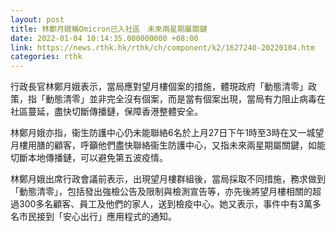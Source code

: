 ```yaml
---
layout: post
title: 林鄭月娥稱Omicron已入社區　未來兩星期屬關鍵
date: 2022-01-04 10:14:35.000000000 +08:00
link: https://news.rthk.hk/rthk/ch/component/k2/1627240-20220104.htm
categories: rthk
---
```


行政長官林鄭月娥表示，當局應對望月樓個案的措施，體現政府「動態清零」政策，指「動態清零」並非完全沒有個案，而是當有個案出現，當局有力阻止病毒在社區蔓延，盡快切斷傳播鏈，保障香港整體安全。

林鄭月娥亦指，衞生防護中心仍未能聯絡6名於上月27日下午1時至3時在又一城望月樓用膳的顧客，呼籲他們盡快聯絡衞生防護中心，又指未來兩星期屬關鍵，如能切斷本地傳播鏈，可以避免第五波疫情。

林鄭月娥出席行政會議前表示，出現望月樓群組後，當局採取不同措施，務求做到「動態清零」，包括發出強檢公告及限制與檢測宣告等，亦先後將望月樓相關的超過300多名顧客、員工及他們的家人，送到檢疫中心。她又表示，事件中有3萬多名市民接到「安心出行」應用程式的通知。
